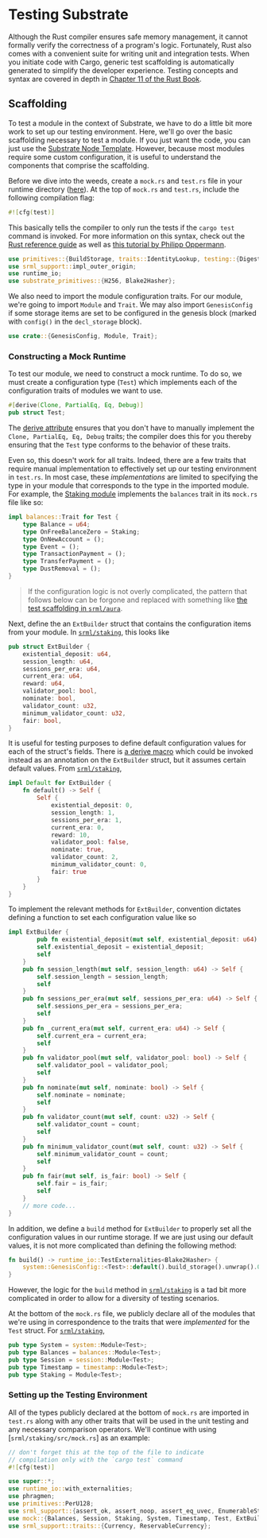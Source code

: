 # Testing Substrate

Although the Rust compiler ensures safe memory management, it cannot formally verify the correctness of a program's logic. Fortunately, Rust also comes with a convenient suite for writing unit and integration tests. When you initiate code with Cargo, generic test scaffolding is automatically generated to simplify the developer experience. Testing concepts and syntax are covered in depth in [Chapter 11 of the Rust Book](https://doc.rust-lang.org/book/ch11-00-testing.html).

<!-- *Jump Ahead to...*
* [Unit Testing](./unit.md)
* [Fuzzing](./fuzzing.md) -->
<!-- * [Benchmarking](./benching.md) -->

## Scaffolding

To test a module in the context of Substrate, we have to do a little bit more work to set up our testing environment. Here, we'll go over the basic scaffolding necessary to test a module. If you just want the code, you can just use the [Substrate Node Template](https://github.com/shawntabrizi/substrate-package/blob/master/substrate-node-template/runtime/src/template.rs#L68). However, because most modules require some custom configuration, it is useful to understand the components that comprise the scaffolding.

Before we dive into the weeds, create a `mock.rs` and `test.rs` file in your runtime directory ([here](https://github.com/shawntabrizi/substrate-package/blob/master/substrate-node-template/runtime/src/)). At the top of `mock.rs` and `test.rs`, include the following compilation flag:

```rust
#![cfg(test)]
```

This basically tells the compiler to only run the tests if the `cargo test` command is invoked. For more information on this syntax, check out the [Rust reference guide](https://doc.rust-lang.org/reference/attributes.html#conditional-compilation) as well as [this tutorial by Philipp Oppermann](https://os.phil-opp.com/unit-testing/).

```rust
use primitives::{BuildStorage, traits::IdentityLookup, testing::{Digest, DigestItem, Header, UintAuthorityId}};
use srml_support::impl_outer_origin;
use runtime_io;
use substrate_primitives::{H256, Blake2Hasher};
```

We also need to import the module configuration traits. For our module, we're going to import `Module` and `Trait`. We may also import `GenesisConfig` if some storage items are set to be configured in the genesis block (marked with `config()` in the `decl_storage` block).

```rust
use crate::{GenesisConfig, Module, Trait};
```

### Constructing a Mock Runtime

To test our module, we need to construct a mock runtime. To do so, we must create a configuration type (`Test`) which implements each of the configuration traits of modules we want to use.

```rust
#[derive(Clone, PartialEq, Eq, Debug)]
pub struct Test;
```

The [derive attribute](https://doc.rust-lang.org/edition-guide/rust-2018/macros/custom-derive.html) ensures that you don't have to manually implement the `Clone, PartialEq, Eq, Debug` traits; the compiler does this for you thereby ensuring that the `Test` type conforms to the behavior of these traits.

Even so, this doesn't work for all traits. Indeed, there are a few traits that require manual implementation to effectively set up our testing environment in `test.rs`. In most case, these *implementations* are limited to specifying the type in your module that corresponds to the type in the imported module. For example, the [Staking module](https://github.com/paritytech/substrate/blob/master/srml/staking/src/mock.rs) implements the `balances` trait in its `mock.rs` file like so:

```rust
impl balances::Trait for Test {
	type Balance = u64;
	type OnFreeBalanceZero = Staking;
	type OnNewAccount = ();
	type Event = ();
	type TransactionPayment = ();
	type TransferPayment = ();
	type DustRemoval = ();
}
```

> If the configuration logic is not overly complicated, the pattern that follows below can be forgone and replaced with something like [the test scaffolding in `srml/aura`](https://github.com/paritytech/substrate/blob/master/srml/aura/src/mock.rs).

Next, define the an `ExtBuilder` struct that contains the configuration items from your module. In [`srml/staking`](https://github.com/paritytech/substrate/blob/master/srml/staking/src/mock.rs), this looks like

```rust
pub struct ExtBuilder {
	existential_deposit: u64,
	session_length: u64,
	sessions_per_era: u64,
	current_era: u64,
	reward: u64,
	validator_pool: bool,
	nominate: bool,
	validator_count: u32,
	minimum_validator_count: u32,
	fair: bool,
}
```

It is useful for testing purposes to define default configuration values for each of the struct's fields. There is [a derive macro](https://doc.rust-lang.org/std/default/trait.Default.html) which could be invoked instead as an annotation on the `ExtBuilder` struct, but it assumes certain default values. From [`srml/staking`](https://github.com/paritytech/substrate/blob/master/srml/staking/src/mock.rs),

```rust
impl Default for ExtBuilder {
	fn default() -> Self {
		Self {
			existential_deposit: 0,
			session_length: 1,
			sessions_per_era: 1,
			current_era: 0,
			reward: 10,
			validator_pool: false,
			nominate: true,
			validator_count: 2,
			minimum_validator_count: 0,
			fair: true
		}
	}
}
```

To implement the relevant methods for `ExtBuilder`, convention dictates defining a function to set each configuration value like so

```rust
impl ExtBuilder {
    	pub fn existential_deposit(mut self, existential_deposit: u64) -> Self {
		self.existential_deposit = existential_deposit;
		self
	}
	pub fn session_length(mut self, session_length: u64) -> Self {
		self.session_length = session_length;
		self
	}
	pub fn sessions_per_era(mut self, sessions_per_era: u64) -> Self {
		self.sessions_per_era = sessions_per_era;
		self
	}
	pub fn _current_era(mut self, current_era: u64) -> Self {
		self.current_era = current_era;
		self
	}
	pub fn validator_pool(mut self, validator_pool: bool) -> Self {
		self.validator_pool = validator_pool;
		self
	}
	pub fn nominate(mut self, nominate: bool) -> Self {
		self.nominate = nominate;
		self
	}
	pub fn validator_count(mut self, count: u32) -> Self {
		self.validator_count = count;
		self
	}
	pub fn minimum_validator_count(mut self, count: u32) -> Self {
		self.minimum_validator_count = count;
		self
	}
	pub fn fair(mut self, is_fair: bool) -> Self {
		self.fair = is_fair;
		self
	}
    // more code...
}
```

In addition, we define a `build` method for `ExtBuilder` to properly set all the configuration values in our runtime storage. If we are just using our default values, it is not more complicated than defining the following method:

```rust
fn build() -> runtime_io::TestExternalities<Blake2Hasher> {
    system::GenesisConfig::<Test>::default().build_storage().unwrap().0.into()
}
```

However, the logic for the `build` method in [`srml/staking`](https://github.com/paritytech/substrate/blob/master/srml/staking/src/mock.rs) is a tad bit more complicated in order to allow for a diversity of testing scenarios.

At the bottom of the `mock.rs` file, we publicly declare all of the modules that we're using in correspondence to the traits that were *implemented* for the `Test` struct. For [`srml/staking`](https://github.com/paritytech/substrate/blob/master/srml/staking/src/mock.rs),

```rust
pub type System = system::Module<Test>;
pub type Balances = balances::Module<Test>;
pub type Session = session::Module<Test>;
pub type Timestamp = timestamp::Module<Test>;
pub type Staking = Module<Test>;
```

### Setting up the Testing Environment

All of the types publicly declared at the bottom of `mock.rs` are imported in `test.rs` along with any other traits that will be used in the unit testing and any necessary comparison operators. We'll continue with using [`srml/staking/src/mock.rs`] as an example:

```rust
// don't forget this at the top of the file to indicate 
// compilation only with the `cargo test` command
#![cfg(test)]

use super::*;
use runtime_io::with_externalities;
use phragmen;
use primitives::PerU128;
use srml_support::{assert_ok, assert_noop, assert_eq_uvec, EnumerableStorageMap}; // comparison operators
use mock::{Balances, Session, Staking, System, Timestamp, Test, ExtBuilder, Origin}; // publicly declared types
use srml_support::traits::{Currency, ReservableCurrency};
```

<!-- Next, we'll demonstrate the proper syntax for [unit testing](./unit.md) in the `test.rs` file. -->